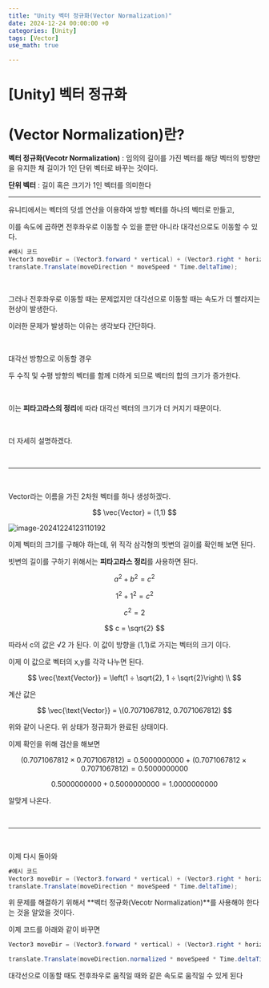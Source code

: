 ```yaml
---
title: "Unity 벡터 정규화(Vector Normalization)"
date: 2024-12-24 00:00:00 +0
categories: [Unity]
tags: [Vector]
use_math: true

---
```


# [Unity\] 벡터 정규화
# (Vector Normalization)란?

**벡터 정규화(Vecotr Normalization)** : 임의의 길이를 가진 벡터를 
해당 벡터의 방향만을 유지한 채 길이가 1인 단위 벡터로 바꾸는 것이다.

**단위 벡터** : 길이 혹은 크기가 1인 벡터를 의미한다

***

유니티에서는 벡터의 덧셈 연산을 이용하여 방향 벡터를 하나의 벡터로 만들고, 

이를 속도에 곱하면 전후좌우로 이동할 수 있을 뿐만 아니라 대각선으로도 이동할 수 있다.    

```c#
#예시 코드
Vector3 moveDir = (Vector3.forward * vertical) + (Vector3.right * horizontal);
translate.Translate(moveDirection * moveSpeed * Time.deltaTime);
```

<br/>

그러나 전후좌우로 이동할 때는 문제없지만 대각선으로 이동할 때는 속도가 더 빨라지는 현상이 발생한다.

이러한 문제가 발생하는 이유는 생각보다 간단하다.

<br/>

대각선 방향으로 이동할 경우

두 수직 및 수평 방향의 벡터를 함께 더하게 되므로 벡터의 합의 크기가 증가한다.    

<br/>

이는 **피타고라스의 정리**에 따라 대각선 벡터의 크기가 더 커지기 때문이다.   

<br/>

더 자세히 설명하겠다.

<br/>

***

<br/>

Vector라는 이름을 가진 2차원 벡터를 하나 생성하겠다.

$$
\vec{Vector} = (1,1)
$$

![image-20241224123110192](https://github.com/user-attachments/assets/fe9a4af7-4b9c-4270-93db-a56caeb7726b)


이제 벡터의 크기를 구해야 하는데, 위 직각 삼각형의 빗변의 길이를 확인해 보면 된다.

빗변의 길이를 구하기 위해서는 **피타고라스 정리**를 사용하면 된다.

$$
a^2 + b^2 = c^2
$$

$$
1^2 + 1^2 = c^2 
$$

$$
c^2=2
$$

$$
c = \sqrt{2}
$$

따라서 c의 값은 √2 가 된다. 이 값이 방향을 (1,1)로 가지는 벡터의 크기 이다.

이제 이 값으로 벡터의 x,y를 각각 나누면 된다.

$$
\vec{\text{Vector}} = \left(1 ÷ \sqrt{2}, 1 ÷ \sqrt{2}\right) \\
$$

계산 값은

$$
\vec{\text{Vector}} = \(0.7071067812, 0.7071067812)
$$

위와 같이 나온다. 위 상태가 정규화가 완료된 상태이다.

이제 확인을 위해 검산을 해보면

$$
(0.7071067812 \times 0.7071067812) = 0.5000000000 \ + \ (0.7071067812 \times 0.7071067812) = 0.5000000000
$$

$$
0.5000000000 + 0.5000000000 = 1.0000000000 
$$

알맞게 나온다.

<br/>

***

<br/>

이제 다시 돌아와 

```c#
#예시 코드
Vector3 moveDir = (Vector3.forward * vertical) + (Vector3.right * horizontal);
translate.Translate(moveDirection * moveSpeed * Time.deltaTime);
```

위 문제를 해결하기 위해서 **벡터 정규화(Vecotr Normalization)**를 사용해야 한다는 것을 알았을 것이다. 

이제 코드를 아래와 같이 바꾸면

```c#
Vector3 moveDir = (Vector3.forward * vertical) + (Vector3.right * horizontal);

translate.Translate(moveDirection.normalized * moveSpeed * Time.deltaTime);
```

대각선으로 이동할 때도 전후좌우로 움직일 때와 같은 속도로 움직일 수 있게 된다
